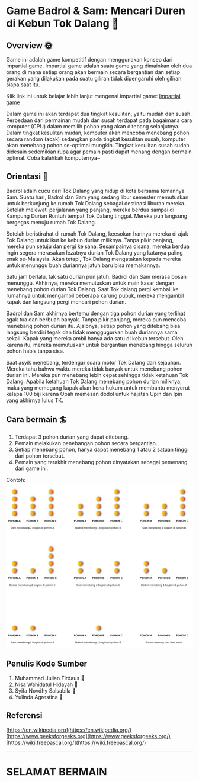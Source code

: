 # Game Badrol & Sam: Mencari Duren di Kebun Tok Dalang :deciduous_tree:
## Overview :sun_with_face:
Game ini adalah game kompetitif dengan menggunakan konsep dari impartial game. Impartial game adalah suatu game yang dimainkan oleh dua orang di mana setiap orang akan bermain secara bergantian dan setiap gerakan yang dilakukan pada suatu giliran tidak dipengaruhi oleh giliran siapa saat itu. 

Klik link ini untuk belajar lebih lanjut mengenai impartial game:
[Impartial game](https://en.wikipedia.org/wiki/Impartial_game)

Dalam game ini akan terdapat dua tingkat kesulitan, yaitu mudah dan susah. Perbedaan dari permainan mudah dan susah terdapat pada bagaimana cara komputer (CPU) dalam memilih pohon yang akan ditebang selanjutnya. Dalam tingkat kesulitan mudan, komputer akan mencoba menebang pohon secara random (acak) sedangkan pada tingkat kesulitan susah, komputer akan menebang pohon se-optimal mungkin. Tingkat kesulitan susah sudah didesain sedemikian rupa agar pemain pasti dapat menang dengan bermain optimal. Coba kalahkah komputernya~

## Orientasi :milky_way:
Badrol adalh cucu dari Tok Dalang yang hidup di kota bersama temannya Sam. Suatu hari, Badrol dan Sam yang sedang libur semester memutuskan untuk berkunjung ke rumah Tok Dalang sebagai destinasi liburan mereka. Setelah melewati perjalanan yang panjang, mereka berdua sampai di Kampung Durian Runtuh tempat Tok Dalang tinggal. Mereka pun langsung bergegas menuju rumah Tok Dalang.

Setelah beristirahat di rumah Tok Dalang, keesokan harinya mereka di ajak Tok Dalang untuk ikut ke kebun durian miliknya. Tanpa pikir panjang, mereka pun setuju dan pergi ke sana. Sesampainya disana, mereka berdua ingin segera merasakan lezatnya durian Tok Dalang yang katanya paling enak se-Malaysia. Akan tetapi, Tok Dalang mengatakan kepada mereka untuk menunggu buah duriannya jatuh baru bisa memakannya.

Satu jam berlalu, tak satu durian pun jatuh. Badrol dan Sam merasa bosan menunggu. Akhirnya, mereka memutuskan untuk main kasar dengan menebang pohon durian Tok Dalang. Saat Tok dalang pergi kembali ke rumahnya untuk mengambil beberapa karung pupuk, mereka mengambil kapak dan langsung pergi mencari pohon durian. 

Badrol dan Sam akhirnya bertemu dengan tiga pohon durian yang terlihat agak tua dan berbuah banyak. Tanpa pikir panjang, mereka pun mencoba menebang pohon durian itu. Ajaibnya, setiap pohon yang ditebang bisa langsung berdiri tegak dan tidak menggugurkan buah duriannya sama sekali. Kapak yang mereka ambil hanya ada satu di kebun tersebut. Oleh karena itu, mereka memutuskan untuk bergantian menebang hingga seluruh pohon habis tanpa sisa. 

Saat asyik menebang, terdengar suara motor Tok Dalang dari kejauhan. Mereka tahu bahwa waktu mereka tidak banyak untuk menebang pohon durian ini. Mereka pun menebang lebih cepat sehingga tidak ketahuan Tok Dalang. Apabila ketahuan Tok Dalang menebang pohon durian miliknya, maka yang memegang kapak akan kena hukum untuk membantu menyerut kelapa 100 biji karena Opah memesan dodol untuk hajatan Upin dan Ipin yang akhirnya lulus TK.

## Cara bermain :surfer:
1. Terdapat 3 pohon durian yang dapat ditebang.
2. Pemain melakukan penebangan pohon secara bergantian.
3. Setiap menebang pohon, hanya dapat menebang 1 atau 2 satuan tinggi dari pohon tersebut.
4. Pemain yang terakhir menebang pohon dinyatakan sebagai pemenang dari game ini.

Contoh:
![Prantinjau Tidak tersedia](BadrolAssets.jpeg)

## Penulis Kode Sumber
1. Muhammad Julian Firdaus :boy:
2. Nisa Wahidatul Hidayah :girl:
3. Syifa Novdhy Salsabila :girl:
4. Yulinda Agrestina :girl:

## Referensi
[https://en.wikipedia.org](https://en.wikipedia.org/)
[https://www.geeksforgeeks.org](https://www.geeksforgeeks.org/)
[https://wiki.freepascal.org/](https://wiki.freepascal.org/)

---
# **SELAMAT BERMAIN**
